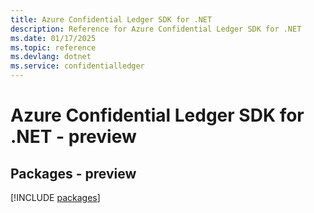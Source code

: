 ```yaml
---
title: Azure Confidential Ledger SDK for .NET
description: Reference for Azure Confidential Ledger SDK for .NET
ms.date: 01/17/2025
ms.topic: reference
ms.devlang: dotnet
ms.service: confidentialledger
---
```

# Azure Confidential Ledger SDK for .NET - preview
## Packages - preview
[!INCLUDE [packages](confidential-ledger-index.md)]